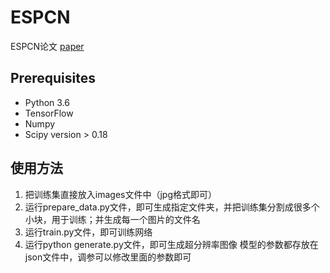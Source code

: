 # ESPCN
ESPCN论文 [paper](https://arxiv.org/pdf/1609.05158.pdf)


## Prerequisites
 * Python 3.6
 * TensorFlow
 * Numpy
 * Scipy version > 0.18

## 使用方法
1. 把训练集直接放入images文件中（jpg格式即可）
2. 运行prepare_data.py文件，即可生成指定文件夹，并把训练集分割成很多个小块，用于训练；并生成每一个图片的文件名
3. 运行train.py文件，即可训练网络
4. 运行python generate.py文件，即可生成超分辨率图像
模型的参数都存放在json文件中，调参可以修改里面的参数即可
